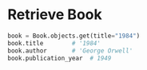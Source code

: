 # Retrieve Book

```python
book = Book.objects.get(title="1984")
book.title        # '1984'
book.author       # 'George Orwell'
book.publication_year  # 1949
